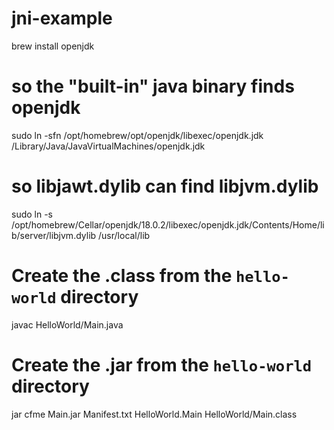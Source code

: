 # jni-example

brew install openjdk

# so the "built-in" java binary finds openjdk
sudo ln -sfn /opt/homebrew/opt/openjdk/libexec/openjdk.jdk /Library/Java/JavaVirtualMachines/openjdk.jdk

# so libjawt.dylib can find libjvm.dylib
sudo ln -s /opt/homebrew/Cellar/openjdk/18.0.2/libexec/openjdk.jdk/Contents/Home/lib/server/libjvm.dylib /usr/local/lib

# Create the .class from the `hello-world` directory
javac HelloWorld/Main.java

# Create the .jar from the `hello-world` directory
jar cfme Main.jar Manifest.txt HelloWorld.Main HelloWorld/Main.class
